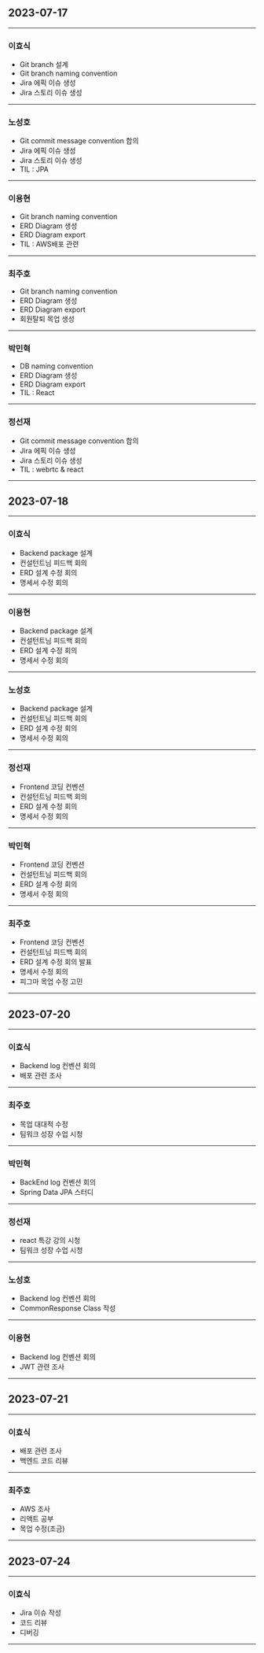 ## 2023-07-17

---

### 이효식

- Git branch 설계
- Git branch naming convention
- Jira 에픽 이슈 생성
- Jira 스토리 이슈 생성

---

### 노성호

- Git commit message convention 합의
- Jira 에픽 이슈 생성
- Jira 스토리 이슈 생성
- TIL : JPA

---

### 이용현

- Git branch naming convention
- ERD Diagram 생성
- ERD Diagram export
- TIL : AWS배포 관련

---

### 최주호

- Git branch naming convention
- ERD Diagram 생성
- ERD Diagram export
- 회원탈퇴 목업 생성

---

### 박민혁

- DB naming convention
- ERD Diagram 생성
- ERD Diagram export
- TIL : React

---

### 정선재

- Git commit message convention 합의
- Jira 에픽 이슈 생성
- Jira 스토리 이슈 생성
- TIL : webrtc & react

---

## 2023-07-18

---

### 이효식

- Backend package 설계
- 컨설턴트님 피드백 회의
- ERD 설계 수정 회의
- 명세서 수정 회의

---

### 이용현

- Backend package 설계
- 컨설턴트님 피드백 회의
- ERD 설계 수정 회의
- 명세서 수정 회의

---

### 노성호

- Backend package 설계
- 컨설턴트님 피드백 회의
- ERD 설계 수정 회의
- 명세서 수정 회의

---

### 정선재

- Frontend 코딩 컨벤션
- 컨설턴트님 피드백 회의
- ERD 설계 수정 회의
- 명세서 수정 회의

---

### 박민혁

- Frontend 코딩 컨벤션
- 컨설턴트님 피드백 회의
- ERD 설계 수정 회의
- 명세서 수정 회의

---

### 최주호

- Frontend 코딩 컨벤션
- 컨설턴트님 피드백 회의
- ERD 설계 수정 회의 발표
- 명세서 수정 회의
- 피그마 목업 수정 고민

---

## 2023-07-20

---

### 이효식

- Backend log 컨벤션 회의
- 배포 관련 조사

---

### 최주호

- 목업 대대적 수정
- 팀워크 성장 수업 시청

---

### 박민혁

- BackEnd log 컨벤션 회의
- Spring Data JPA 스터디

---

### 정선재

- react 특강 강의 시청
- 팀워크 성장 수업 시청

---

### 노성호

- Backend log 컨벤션 회의
- CommonResponse Class 작성

---

### 이용현
- Backend log 컨벤션 회의
- JWT 관련 조사

---

## 2023-07-21

---

### 이효식

- 배포 관련 조사
- 백엔드 코드 리뷰

---

### 최주호

- AWS 조사
- 리액트 공부
- 목업 수정(조금)

---

## 2023-07-24

---

### 이효식

- Jira 이슈 작성
- 코드 리뷰
- 디버깅

---